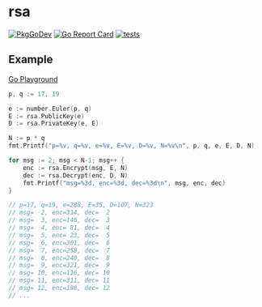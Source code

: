# rsa

[![PkgGoDev](https://pkg.go.dev/badge/github.com/itsubaki/rsa)](https://pkg.go.dev/github.com/itsubaki/rsa)
[![Go Report Card](https://goreportcard.com/badge/github.com/itsubaki/rsa?style=flat-square)](https://goreportcard.com/report/github.com/itsubaki/rsa)
[![tests](https://github.com/itsubaki/rsa/actions/workflows/tests.yaml/badge.svg?branch=main)](https://github.com/itsubaki/rsa/actions/workflows/tests.yaml)

## Example

[Go Playground](https://go.dev/play/p/Cz8vCo6-b0S)

```go
p, q := 17, 19

e := number.Euler(p, q)
E := rsa.PublicKey(e)
D := rsa.PrivateKey(e, E)

N := p * q
fmt.Printf("p=%v, q=%v, e=%v, E=%v, D=%v, N=%v\n", p, q, e, E, D, N)

for msg := 2; msg < N-1; msg++ {
	enc := rsa.Encrypt(msg, E, N)
	dec := rsa.Decrypt(enc, D, N)
	fmt.Printf("msg=%3d, enc=%3d, dec=%3d\n", msg, enc, dec)
}

// p=17, q=19, e=288, E=35, D=107, N=323
// msg=  2, enc=314, dec=  2
// msg=  3, enc=146, dec=  3
// msg=  4, enc= 81, dec=  4
// msg=  5, enc= 23, dec=  5
// msg=  6, enc=301, dec=  6
// msg=  7, enc=258, dec=  7
// msg=  8, enc=240, dec=  8
// msg=  9, enc=321, dec=  9
// msg= 10, enc=116, dec= 10
// msg= 11, enc=311, dec= 11
// msg= 12, enc=198, dec= 12
// ...
```
